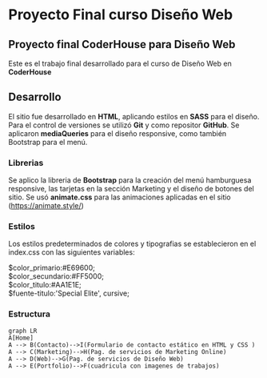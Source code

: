 # Proyecto Final curso Diseño Web
## Proyecto final CoderHouse para Diseño Web
Este es el trabajo final desarrollado para el curso de Diseño Web en **CoderHouse**

## Desarrollo
El sitio fue desarrollado en **HTML**, aplicando estilos en **SASS** para el diseño. Para el control de versiones se utilizó **Git** y como repositor **GitHub**. Se aplicaron **mediaQueries** para el diseño responsive, como también Bootstrap para el menú.

### Librerias
Se aplico la libreria de **Bootstrap** para la creación del menú hamburguesa responsive, las tarjetas en la sección Marketing y el diseño de botones del sitio.
Se usó **animate.css** para las animaciones aplicadas en el sitio (https://animate.style/)

### Estilos

Los estilos predeterminados de colores y tipografias se establecieron en el index.css con las siguientes variables:

$color_primario:#E69600;  
$color_secundario:#FF5000;  
$color_titulo:#AA1E1E;  
$fuente-titulo:'Special Elite', cursive;  

### Estructura
```mermaid
graph LR
A[Home]  
A --> B(Contacto)-->I(Formulario de contacto estático en HTML y CSS )
A --> C(Marketing)-->H(Pag. de servicios de Marketing Online)
A --> D(Web)-->G(Pag. de servicios de Diseño Web)
A --> E(Portfolio)-->F(cuadricula con imagenes de trabajos)
